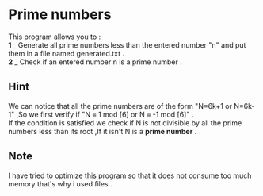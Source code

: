 # Prime numbers
This program allows you to : <br />
<strong>1 </strong> _ Generate all prime numbers less than the entered number "n" and put them in a file named generated.txt . <br />
<strong>2</strong> _ Check if an entered number n is a prime number .


## Hint
We can notice that all the prime numbers are of the form  "N=6k+1 or N=6k-1" ,So we first verify if      "N &equiv; 1 mod [6] or N &equiv; -1 mod [6]" . <br />
If the condition is satisfied we check if N is not divisible by all the prime numbers less than its root ,If it isn't N is a <strong>prime number</strong> .
## Note
I have tried to optimize this program so that it does not consume too much memory that's why i used files .
